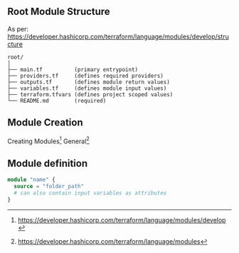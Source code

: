 Root Module Structure
---
As per: https://developer.hashicorp.com/terraform/language/modules/develop/structure

```
root/
│
├── main.tf          (primary entrypoint)
├── providers.tf     (defines required providers)
├── outputs.tf       (defines module return values)
├── variables.tf     (defines module input values)
├── terraform.tfvars (defines project scoped values)
└── README.md        (required)
```

Module Creation
---
Creating Modules[^1]
General[^2]

Module definition
---
```terraform
module "name" {
  source = "folder_path"
  # can also contain input variables as attributes
}
```

[^1]: https://developer.hashicorp.com/terraform/language/modules/develop
[^2]: https://developer.hashicorp.com/terraform/language/modules
